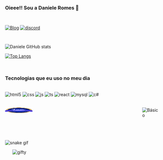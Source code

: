### Oieee!! Sou a Daniele Romes 👋
<br/>

[![Blog](https://img.shields.io/badge/LinkedIn-0077B5?style=for-the-badge&logo=linkedin&logoColor=white)](https://www.linkedin.com/in/daniele-romes/)
[![discord](https://img.shields.io/badge/Discord-7289DA?style=for-the-badge&logo=discord&logoColor=white)](https://discord.com/channels/@me)

<br/>

![Daniele GitHub stats](https://github-readme-stats.vercel.app/api?username=Danny-ctrl&show_icons=true&theme=synthwave&count_private=true)
<br/>

[![Top Langs](https://github-readme-stats.vercel.app/api/top-langs/?username=Danny-ctrl&layout=compact)](https://github.com/Danny-ctrl/github-readme-stats)

<br/>

### Tecnologias que eu uso no meu dia

<br/>

<div style="display: inline_block">
  <img align="center" alt="html5" src="https://img.shields.io/badge/HTML5-E34F26?style=for-the-badge&logo=html5&logoColor=white" />
  <img align="center" alt="css" src="https://img.shields.io/badge/CSS3-1572B6?style=for-the-badge&logo=css3&logoColor=white" />
  <img align="center" alt="js" src="https://img.shields.io/badge/JavaScript-F7DF1E?style=for-the-badge&logo=javascript&logoColor=black" />
  <img align="center" alt="ts" src="https://img.shields.io/badge/TypeScript-007ACC?style=for-the-badge&logo=typescript&logoColor=white" />
  <img align="center" alt="react" src="https://img.shields.io/badge/React-20232A?style=for-the-badge&logo=react&logoColor=61DAFB" />
  <img align="center" alt="mysql" src="https://img.shields.io/badge/MySQL-00000F?style=for-the-badge&logo=mysql&logoColor=white" />
  <img align="center" alt="c#" src="https://img.shields.io/badge/C%23-239120?style=for-the-badge&logo=c-sharp&logoColor=white" />
  
</div>
<br/>
<br/>


<div style="display: flex; justify-content: center;">
  <div >
  <img alt="Nivelamento" src="https://github.com/Danny-ctrl/diplomas/blob/main/Nivelamento%20(1).png" width="20%" height="20%" />
</div>
<div>
  <img alt="Básico" src="https://github.com/Danny-ctrl/diplomas/blob/main/B%C3%A1sico%20(1).png" width="20%" height="20%" />
</div>
</div>


<div>

  
![snake gif](https://github.com/Danny-ctrl/Danny-ctrl/blob/c754002ae46f29d422188b6145dd950d51a8be58/github-contribution-grid-snake-dark.svg)
     </div>
     
<div>
  <img align="right" alt="gifty" src="https://media.giphy.com/media/ekdqUszR5TReuJn5AC/giphy.gif" width="480" height="405" frameBorder="0" class="giphy-embed" allowFullScreen></>
  </div>
  
